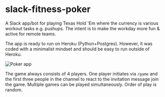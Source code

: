 # slack-fitness-poker

A Slack app/bot for playing Texas Hold 'Em where the currency is various workout tasks e.g. pushups. 
The intent is to make the workday more fun & active for remote teams. 

The app is ready to run on Heroku (Python+Postgres). However, it was coded with a minimalist mindset
and should be easy to run outside of Heroku. 

![Poker app](http://slack-fitness-poker.herokuapp.com/static/readme.png)

The game always consists of 4 players. One player initiates via `/game` and the first three people
in the channel to react to the invitation message join the game. Multiple games can be played simultaneously. Order of play is random.
